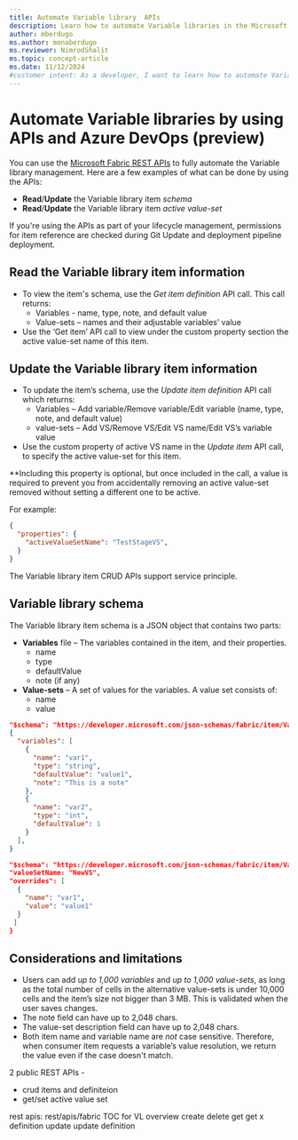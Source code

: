 ```yaml
---
title: Automate Variable library  APIs
description: Learn how to automate Variable libraries in the Microsoft Fabric Application lifecycle management (ALM) tool, by using APIs.
author: mberdugo
ms.author: monaberdugo
ms.reviewer: NimrodShalit
ms.topic: concept-article
ms.date: 11/12/2024
#customer intent: As a developer, I want to learn how to automate Variable libraries in the Microsoft Fabric Application lifecycle management (ALM) tool, by using APIs, so that I can manage my content lifecycle.
---
```


# Automate Variable libraries by using APIs and Azure DevOps (preview)

You can use the [Microsoft Fabric REST APIs](/rest/api/fabric/articles/using-fabric-apis) to fully automate the Variable library management. Here are a few examples of what can be done by using the APIs:

* **Read**/**Update** the Variable library item *schema*
* **Read**/**Update** the Variable library item *active value-set*

If you're using the APIs as part of your lifecycle management, permissions for item reference are checked during Git Update and deployment pipeline deployment.

## Read the Variable library item information

* To view the item's schema, use the *Get item definition* API call. This call returns:
  * Variables - name, type, note, and default value
  * Value-sets – names and their adjustable variables’ value
* Use the ‘Get item’ API call to view under the custom property section the active value-set name of this item.

## Update the Variable library item information

* To update the item’s schema, use the *Update item definition* API call which returns:
  * Variables – Add variable/Remove variable/Edit variable (name, type, note, and default value)
  * value-sets – Add VS/Remove VS/Edit VS name/Edit VS’s variable value
* Use the custom property of active VS name in the *Update item* API call, to specify the active value-set for this item.

**Including this property is optional, but once included in the call, a value is required to prevent you from accidentally removing an active value-set removed without setting a different one to be active.

For example:

```json
{
  "properties": {
    "activeValueSetName": "TestStageVS",
  }
}
```

The Variable library item CRUD APIs support service principle.

## Variable library schema

The Variable library item schema is a JSON object that contains two parts:

* **Variables** file – The variables contained in the item, and their properties.
  * name
  * type
  * defaultValue
  * note (if any)
* **Value-sets** – A set of values for the variables. A value set consists of:
  * name
  * value

```json
"$schema": "https://developer.microsoft.com/json-schemas/fabric/item/VariablesLibrary/definition/1.0.0/schema.json",
{
  "variables": [
    {
      "name": "var1",
      "type": "string",
      "defaultValue": "value1",
      "note": "This is a note"
    },
    {
      "name": "var2",
      "type": "int",
      "defaultValue": 1
    }
  ],
}
```

```json
"$schema": "https://developer.microsoft.com/json-schemas/fabric/item/VariablesLibrary/definition/1.0.0/schema.json",
"valueSetName: "NewVS",
"overrides": [
  {
    "name": "var1",
    "value": "value1"
  }
 ]
}
```

## Considerations and limitations

* Users can add *up to 1,000 variables* and *up to 1,000 value-sets*, as long as the total number of cells in the alternative value-sets is under 10,000 cells and the item’s size not bigger than 3 MB. This is validated when the user saves changes.
* The note field can have up to 2,048 chars.
* The value-set description field can have up to 2,048 chars.
* Both item name and variable name are *not* case sensitive. Therefore, when consumer item requests a variable’s value resolution, we return the value even if the case doesn't match.


2 public REST APIs - 
* crud items and definiteion
* get/set active value set

rest apis:
rest/apis/fabric
TOC for VL
overview
create
delete
get
get x definition
update
update definition